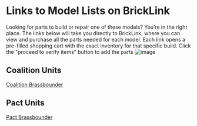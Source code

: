 # Links to Model Lists on BrickLink
Looking for parts to build or repair one of these models? You’re in the right place. The links below will take you directly to BrickLink, where you can view and purchase all the parts needed for each model. Each link opens a pre-filled shopping cart with the exact inventory for that specific build. Click the "proceed to verify items" button to add the parts 
![image](https://github.com/user-attachments/assets/4985f56d-6747-40f9-9024-7c2be2450ddb)
## Coalition Units
[Coalition Brassbounder](https://www.bricklink.com/v2/wanted/upload.page?sessionid=89BC1AC045BBA568F43DCA57B2BA0670&modelname=UntitledModel&token=%2Fuser%2F1899631.f8a3f903.xml)
## Pact Units
[Pact Brassbounder](https://www.bricklink.com/v2/wanted/upload.page?sessionid=89BC1AC045BBA568F43DCA57B2BA0670&modelname=UntitledModel&token=%2Fuser%2F1899631.92cac749.xml)
